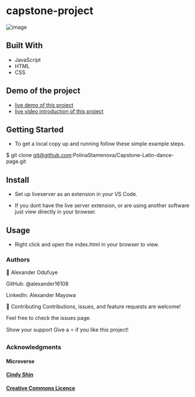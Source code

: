 

# capstone-project

![image](https://user-images.githubusercontent.com/60612329/124297090-98a9d400-db52-11eb-90bb-97d511ec632f.png)

## Built With
- JavaScript
- HTML
- CSS


## Demo of the project
- [live demo of this project](https://alexander16108.github.io/capstone-project/)
- [live video introduction of this project](https://www.loom.com/share/0694a1bcb76a461a933b185e62fefd20)


## Getting Started
- To get a local copy up and running follow these simple example steps.




$ git clone git@github.com:PolinaStamenova/Capstone-Latin-dance-page.git

## Install
- Set up liveserver as an extension in your VS Code.

- If you dont have the live server extension, or are using another software just view directly in your browser.

## Usage
- Right click and open the index.html in your browser to view.

### Authors
👤 Alexander Odufuye

GitHub: @alexander16108

LinkedIn: Alexander Mayowa


🤝 Contributing
Contributions, issues, and feature requests are welcome!

Feel free to check the issues page.

Show your support
Give a ⭐️ if you like this project!

### Acknowledgments
#### Microverse
#### [Cindy Shin](https://www.behance.net/adagio07)

#### [Creative Commons Licence](https://www.behance.net/gallery/29845175/CC-Global-Summit-2015)
